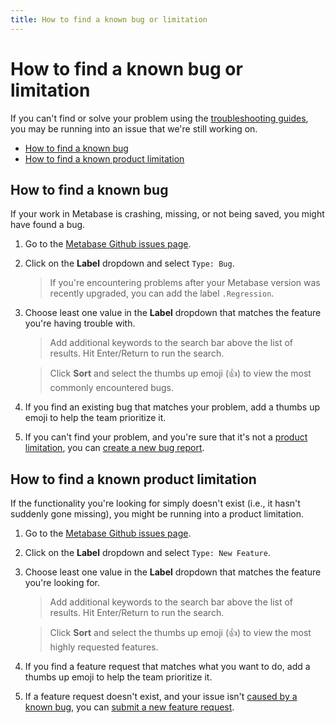```yaml
---
title: How to find a known bug or limitation
---
```


# How to find a known bug or limitation

If you can't find or solve your problem using the [troubleshooting guides](./index.html), you may be running into an issue that we're still working on.

- [How to find a known bug](#how-to-find-a-known-bug) 
- [How to find a known product limitation](#how-to-find-a-known-product-limitation)

## How to find a known bug

If your work in Metabase is crashing, missing, or not being saved, you might have found a bug.

1. Go to the [Metabase Github issues page](https://github.com/metabase/metabase/issues).

2. Click on the **Label** dropdown and select `Type: Bug`.

    > If you're encountering problems after your Metabase version was recently upgraded, you can add the label `.Regression`.

3. Choose least one value in the **Label** dropdown that matches the feature you're having trouble with.

    > Add additional keywords to the search bar above the list of results. Hit Enter/Return to run the search.

    > Click **Sort** and select the thumbs up emoji (👍) to view the most commonly encountered bugs.

4. If you find an existing bug that matches your problem, add a thumbs up emoji to help the team prioritize it.

5. If you can't find your problem, and you're sure that it's not a [product limitation](#how-to-find-a-known-product-limitation), you can [create a new bug report](./bugs.html).

## How to find a known product limitation

If the functionality you're looking for simply doesn't exist (i.e., it hasn't suddenly gone missing), you might be running into a product limitation.

1. Go to the [Metabase Github issues page](https://github.com/metabase/metabase/issues).

2. Click on the **Label** dropdown and select `Type: New Feature`.

3. Choose least one value in the **Label** dropdown that matches the feature you're looking for.

    > Add additional keywords to the search bar above the list of results. Hit Enter/Return to run the search.

    > Click **Sort** and select the thumbs up emoji (👍) to view the most highly requested features.

4. If you find a feature request that matches what you want to do, add a thumbs up emoji to help the team prioritize it.

5. If a feature request doesn't exist, and your issue isn't [caused by a known bug](#how-to-find-a-known-bug), you can [submit a new feature request](./requesting-new-features.html).